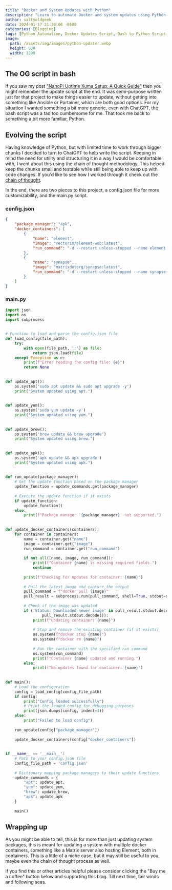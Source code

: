 ```yaml
---
title: "Docker and System Updates with Python"
description: "Learn to automate Docker and system updates using Python. Diving into script evolution from Bash to Python, with practical examples and ChatGPT insights."
author: saltyoldgeek
date: 2024-01-17 21:30:00 -0500
categories: [Blogging]
tags: [Python Automation, Docker Updates Script, Bash to Python Scripting, System Update Automation, ChatGPT Scripting Insights]
image:
  path: /assets/img/images/python-updater.webp
  height: 630
  width: 1200
---
```


## The OG script in bash

If you saw my post ["NanoPi Uptime Kuma Setup: A Quick Guide"](https://www.saltyoldgeek.com/posts/kuma-and-nanopi/?ref=internal) then you might remember the update script at the end. It was semi-purpose written just for that project to make things easier to update, without getting into something like Ansible or Portainer, which are both good options. For my situation I wanted something a bit more generic, even with ChatGPT, the bash script was a tad too cumbersome for me. That took me back to something a bit more familiar, Python.

## Evolving the script

Having knowledge of Python, but with limited time to work through bigger chunks I decided to turn to ChatGPT to help write the script. Keeping in mind the need for utility and structuring it in a way I would be comfortable with, I went about this using the chain of thought methodology. This helped keep the chunks small and testable while still being able to keep up with code changes. If you'd like to see how I worked through it check out the [chain of thought](https://chat.openai.com/share/55eba7fd-9efc-42a0-9251-b87023106a41).

In the end, there are two pieces to this project, a config.json file for more customizability, and the main.py script.

### config.json

```json
{  
    "package_manager": "apk",  
    "docker_containers": [  
        {  
            "name": "element",  
            "image": "vectorim/element-web:latest",  
            "run_command": "-d --restart unless-stopped --name element -p 4080:80 vectorim/element-web"  
        },  
        {  
            "name": "synapse",  
            "image": "matrixdotorg/synapse:latest",  
            "run_command": "-d --restart unless-stopped --name synapse --mount type=volume,src=synapse-data,dst=/data -p 8008:8008 -p 443:443 matrixdotorg/synapse"  
        }  
    ]  
}
```

### main.py

```python
import json  
import os  
import subprocess  
  
  
# Function to load and parse the config.json file  
def load_config(file_path):  
    try:  
        with open(file_path, 'r') as file:  
            return json.load(file)  
    except Exception as e:  
        print(f"Error reading the config file: {e}")  
        return None  
  
  
def update_apt():  
    os.system('sudo apt update && sudo apt upgrade -y')  
    print("System updated using apt.")  
  
  
def update_yum():  
    os.system('sudo yum update -y')  
    print("System updated using yum.")  
  
  
def update_brew():  
    os.system('brew update && brew upgrade')  
    print("System updated using brew.")  
  
  
def update_apk():  
    os.system('apk update && apk upgrade')  
    print("System updated using apk.")  
  
  
def run_update(package_manager):  
    # Get the update function based on the package manager  
    update_function = update_commands.get(package_manager)  
  
    # Execute the update function if it exists  
    if update_function:  
        update_function()  
    else:  
        print(f"Package manager '{package_manager}' not supported.")  
  
  
def update_docker_containers(containers):  
    for container in containers:  
        name = container.get("name")  
        image = container.get("image")  
        run_command = container.get("run_command")  
  
        if not all([name, image, run_command]):  
            print(f"Container {name} is missing required fields.")  
            continue  
  
        print(f"Checking for updates for container: {name}")  
  
        # Pull the latest image and capture the output  
        pull_command = f"docker pull {image}"  
        pull_result = subprocess.run(pull_command, shell=True, stdout=subprocess.PIPE, stderr=subprocess.STDOUT)  
  
        # Check if the image was updated  
        if ('Status: Downloaded newer image' in pull_result.stdout.decode() or 'Status: Image is up to date' not in  
                pull_result.stdout.decode()):  
            print(f"Updating container: {name}")  
  
            # Stop and remove the existing container (if it exists)  
            os.system(f"docker stop {name}")  
            os.system(f"docker rm {name}")  
  
            # Run the container with the specified run command  
            os.system(run_command)  
            print(f"Container {name} updated and running.")  
        else:  
            print(f"No updates found for container: {name}")  
  
  
def main():  
    # Load the configuration  
    config = load_config(config_file_path)  
    if config:  
        print("Config loaded successfully")  
        # Print the loaded config for debugging purposes  
        print(json.dumps(config, indent=4))  
    else:  
        print("Failed to load config")  
  
    run_update(config["package_manager"])  
  
    update_docker_containers(config["docker_containers"])  
  
  
if __name__ == '__main__':  
    # Path to your config.json file  
    config_file_path = 'config.json'  
  
    # Dictionary mapping package managers to their update functions  
    update_commands = {  
        "apt": update_apt,  
        "yum": update_yum,  
        "brew": update_brew,  
        "apk": update_apk  
    }  
  
    main()
```

## Wrapping up

As you might be able to tell, this is for more than just updating system packages, this is meant for updating a system with multiple docker containers, something like a Matrix server also hosting Element, both in containers. This is a little of a niche case, but it may still be useful to you, maybe even the chain of thought process as well.

If you find this or other articles helpful please consider clicking the "Buy me a coffee" button below and supporting this blog.  Till next time, fair winds and following seas.
